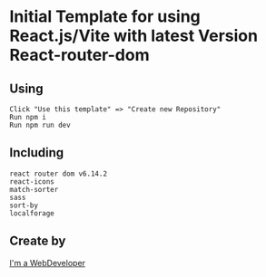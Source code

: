 # Initial Template for using React.js/Vite with latest Version React-router-dom

## Using

    Click "Use this template" => "Create new Repository"
    Run npm i
    Run npm run dev

## Including

    react router dom v6.14.2
    react-icons
    match-sorter
    sass
    sort-by
    localforage

## Create by

[I'm a WebDeveloper](https://www.ella-rotari.com)
